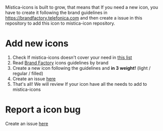 Mística-icons is built to grow, that means that If you need a new icon, you have to create it following the brand guidelines in https://brandfactory.telefonica.com and then create a issue in this repository to add this icon to mistica-icon repository.

# Add new icons
1. Check If mistica-icons doesn't cover your need in [this list](https://github.com/Telefonica/mistica-icons/blob/production/README.md)
2. Read [Brand Factory](https://brandfactory.telefonica.com) icons guidelines by brand
3. Create a new icon following the guidelines and **in 3 weight!** (light / regular / filled)
4. Create an issue [here](https://github.com/Telefonica/mistica-icons/issues/new?assignees=&labels=%E2%9C%A8+Icon+request&template=icon_request.md&title=)
5. That's all! We will review If your icon have all the needs to add to mistica-icons

# Report a icon bug
Create an issue [here](https://github.com/Telefonica/mistica-icons/issues/new?assignees=yceballost&labels=Bug+%F0%9F%90%9E&template=bug_report.md&title=)
